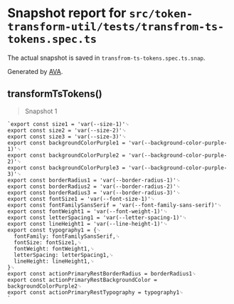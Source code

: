 # Snapshot report for `src/token-transform-util/tests/transfrom-ts-tokens.spec.ts`

The actual snapshot is saved in `transfrom-ts-tokens.spec.ts.snap`.

Generated by [AVA](https://avajs.dev).

## transformTsTokens()

> Snapshot 1

    `export const size1 = 'var(--size-1)'␊
    export const size2 = 'var(--size-2)'␊
    export const size3 = 'var(--size-3)'␊
    export const backgroundColorPurple1 = 'var(--background-color-purple-1)'␊
    export const backgroundColorPurple2 = 'var(--background-color-purple-2)'␊
    export const backgroundColorPurple3 = 'var(--background-color-purple-3)'␊
    export const borderRadius1 = 'var(--border-radius-1)'␊
    export const borderRadius2 = 'var(--border-radius-2)'␊
    export const borderRadius3 = 'var(--border-radius-3)'␊
    export const fontSize1 = 'var(--font-size-1)'␊
    export const fontFamilySansSerif = 'var(--font-family-sans-serif)'␊
    export const fontWeight1 = 'var(--font-weight-1)'␊
    export const letterSpacing1 = 'var(--letter-spacing-1)'␊
    export const lineHeight1 = 'var(--line-height-1)'␊
    export const typography1 = {␊
      fontFamily: fontFamilySansSerif,␊
      fontSize: fontSize1,␊
      fontWeight: fontWeight1,␊
      letterSpacing: letterSpacing1,␊
      lineHeight: lineHeight1,␊
    }␊
    export const actionPrimaryRestBorderRadius = borderRadius1␊
    export const actionPrimaryRestBackgroundColor = backgroundColorPurple2␊
    export const actionPrimaryRestTypography = typography1␊
    `
